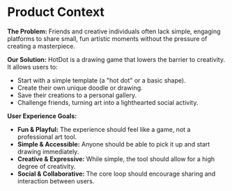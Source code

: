 # Product Context

**The Problem:** Friends and creative individuals often lack simple, engaging platforms to share small, fun artistic moments without the pressure of creating a masterpiece.

**Our Solution:** HotDot is a drawing game that lowers the barrier to creativity. It allows users to:
- Start with a simple template (a "hot dot" or a basic shape).
- Create their own unique doodle or drawing.
- Save their creations to a personal gallery.
- Challenge friends, turning art into a lighthearted social activity.

**User Experience Goals:**
- **Fun & Playful:** The experience should feel like a game, not a professional art tool.
- **Simple & Accessible:** Anyone should be able to pick it up and start drawing immediately.
- **Creative & Expressive:** While simple, the tool should allow for a high degree of creativity.
- **Social & Collaborative:** The core loop should encourage sharing and interaction between users.
